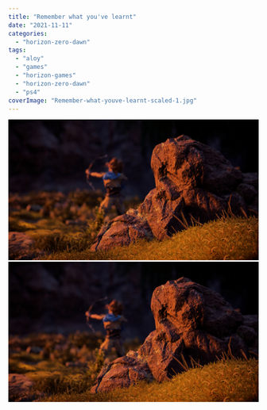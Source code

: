 ```yaml
---
title: "Remember what you've learnt"
date: "2021-11-11"
categories: 
  - "horizon-zero-dawn"
tags: 
  - "aloy"
  - "games"
  - "horizon-games"
  - "horizon-zero-dawn"
  - "ps4"
coverImage: "Remember-what-youve-learnt-scaled-1.jpg"
---
```


[![](images/Remember-what-youve-learnt-scaled-1.jpg)](images/Remember-what-youve-learnt-scaled-1.jpg)
[![](images/Remember-what-youve-learnt-scaled-1.jpg)](images/Remember-what-youve-learnt-scaled-1.jpg)
